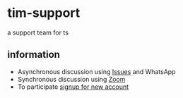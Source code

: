 # tim-support
a support team for ts


## information
+ Asynchronous discussion using [Issues](../../issues) and WhatsApp
+ Synchronous discussion using [Zoom](https://itb-ac-id.zoom.us/j/93859717015?pwd=SklRYTRqZThDazVxbkhGM1QzQ2hHUT09)
+ To participate [signup for new account]()
